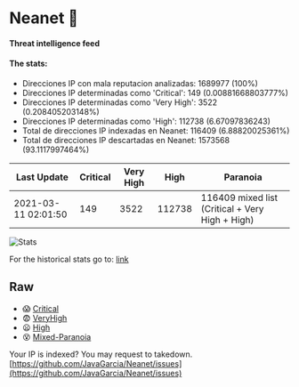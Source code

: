 # Neanet :hocho:
#### Threat intelligence feed
#### The stats:

- Direcciones IP con mala reputacion analizadas: 1689977 (100%)
- Direcciones IP determinadas como 'Critical':  149 (0.00881668803777%)
- Direcciones IP determinadas como 'Very High':  3522 (0.208405203148%)
- Direcciones IP determinadas como 'High':  112738 (6.67097836243)
- Total de direcciones IP indexadas en Neanet:  116409 (6.88820025361%)
- Total de direcciones IP descartadas en Neanet:  1573568 (93.1117997464%)

| Last Update | Critical | Very High | High | Paranoia |
| --- | --- | --- | --- | --- |
| 2021-03-11 02:01:50 | 149 | 3522 | 112738 | 116409 mixed list (Critical + Very High + High)|

![Stats](https://docs.google.com/spreadsheets/d/e/2PACX-1vSnaNMIXVabIpDJjufMlzH7poXnshF3mgd8Is1g9ytUEzVsP5my4Trn8f-xkoLLQ38xpL3HtmUexLo6/pubchart?oid=501124687&format=image)

For the historical stats go to: [link](/stats.csv)
## Raw
- :scream: [Critical](https://raw.githubusercontent.com/JavaGarcia/Neanet/master/blacklists/neanet_critical.txt)
- :fearful: [VeryHigh](https://raw.githubusercontent.com/JavaGarcia/Neanet/master/blacklists/neanet_veryHigh.txtt)
- :frowning: [High](https://raw.githubusercontent.com/JavaGarcia/Neanet/master/blacklists/neanet_high.txt)
- :dizzy_face: [Mixed-Paranoia](https://raw.githubusercontent.com/JavaGarcia/Neanet/master/blacklists/neanet_all.txt)


Your IP is indexed? You may request to takedown. [https://github.com/JavaGarcia/Neanet/issues](https://github.com/JavaGarcia/Neanet/issues)







































































































































































































































































































































































































































































































































































































































































































































































































































































































































































































































































































































































































































































































































































































































































































































































































































































































































































































































































































































































































































































































































































































































































































































































































































































































































































































































































































































































































































































































































































































































































































































































































































































































































































































































































































































































































































































































































































































































































































































































































































































































































































































































































































































































































































































































































































































































































































































































































































































































































































